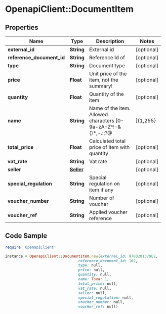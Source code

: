 # OpenapiClient::DocumentItem

## Properties

Name | Type | Description | Notes
------------ | ------------- | ------------- | -------------
**external_id** | **String** | External id | [optional] 
**reference_document_id** | **String** | Reference Id of  | [optional] 
**type** | **String** | Document type | [optional] 
**price** | **Float** | Unit price of the item, not the summary! | [optional] 
**quantity** | **Float** | Quantity of the item | [optional] 
**name** | **String** | Name of the item. Allowed characters [0-9a-zA-Z^!-&amp;()*,-.:;?@|]{1,255} | [optional] 
**total_price** | **Float** | Calculated total price of item with quantity | [optional] 
**vat_rate** | **String** | Vat rate | [optional] 
**seller** | [**Seller**](Seller.md) |  | [optional] 
**special_regulation** | **String** | Special regulation on item if any | [optional] 
**voucher_number** | **String** | Number of voucher | [optional] 
**voucher_ref** | **String** | Applied voucher reference | [optional] 

## Code Sample

```ruby
require 'OpenapiClient'

instance = OpenapiClient::DocumentItem.new(external_id: 978020137962,
                                 reference_document_id: 102,
                                 type: null,
                                 price: null,
                                 quantity: null,
                                 name: Tovar 1,
                                 total_price: null,
                                 vat_rate: null,
                                 seller: null,
                                 special_regulation: null,
                                 voucher_number: null,
                                 voucher_ref: null)
```


